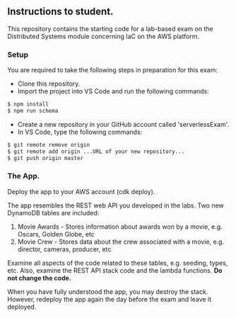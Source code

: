 ## Instructions to student.

This repository contains the starting code for a lab-based exam on the Distributed Systems module concerning IaC on the AWS platform. 

### Setup

You are required to take the following steps in preparation for this exam:

+ Clone this repository.
+ Import the project into VS Code and run the following commands:
~~~bash
$ npm install
$ npm run schema
~~~
+ Create a new repository in your GitHub account called 'serverlessExam'.
+ In VS Code, type the following commands:
~~~bash
$ git remote remove origin
$ git remote add origin ...URL of your new repository...
$ git push origin master
~~~

### The App.

Deploy the app to your AWS account (cdk deploy).

The app resembles the REST web API you developed in the labs. Two new DynamoDB tables are included:

1. Movie Awards - Stores information about awards won by a movie, e.g. Oscars, Golden Globe, etc
1. Movie Crew - Stores data about the crew associated with a movie, e.g. director, cameras, producer, etc

Examine all aspects of the code related to these tables, e.g. seeding, types, etc. Also, examine the REST API stack code and the lambda functions. __Do not change the code.__

When you have fully understood the app, you may destroy the stack. However, redeploy the app again the day before the exam and leave it deployed. 

